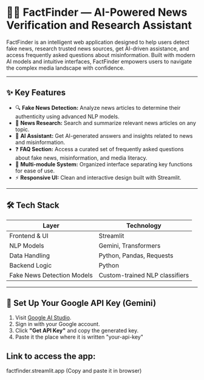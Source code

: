 # 🕵️‍♂️ FactFinder — AI-Powered News Verification and Research Assistant

FactFinder is an intelligent web application designed to help users detect fake news, research trusted news sources, get AI-driven assistance, and access frequently asked questions about misinformation. Built with modern AI models and intuitive interfaces, FactFinder empowers users to navigate the complex media landscape with confidence.

---

## ✨ Key Features

- 🔍 **Fake News Detection:** Analyze news articles to determine their authenticity using advanced NLP models.
- 📰 **News Research:** Search and summarize relevant news articles on any topic.
- 🤖 **AI Assistant:** Get AI-generated answers and insights related to news and misinformation.
- ❓ **FAQ Section:** Access a curated set of frequently asked questions about fake news, misinformation, and media literacy.
- 📂 **Multi-module System:** Organized interface separating key functions for ease of use.
- ⚡ **Responsive UI:** Clean and interactive design built with Streamlit.

---

## 🛠️ Tech Stack

| Layer          | Technology                    |
|----------------|------------------------------|
| Frontend & UI  | Streamlit                    |
| NLP Models     | Gemini, Transformers         |
| Data Handling  | Python, Pandas, Requests     |
| Backend Logic  | Python                       |
| Fake News Detection Models | Custom-trained NLP classifiers |

---

## 🔐 Set Up Your Google API Key (Gemini)

1. Visit [Google AI Studio](https://makersuite.google.com/app/apikey).
2. Sign in with your Google account.
3. Click **"Get API Key"** and copy the generated key.
4. Paste it the place where it is written "your-api-key"

## Link to access the app:
factfinder.streamlit.app (Copy and paste it in browser)
